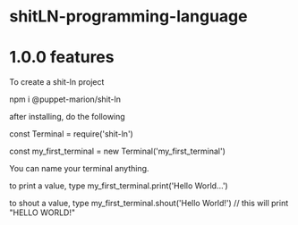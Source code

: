 ﻿# shitLN-programming-language
# 1.0.0 features
To create a shit-ln project

  npm i @puppet-marion/shit-ln

after installing, do the following

  const Terminal = require('shit-ln')

  const my_first_terminal = new Terminal('my_first_terminal')
 
 You can name your terminal anything.
 
 to print a value, type
   my_first_terminal.print('Hello World...') 
  
 to shout a value, type
   my_first_terminal.shout('Hello World!') // this will print "HELLO WORLD!"
